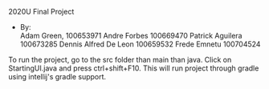 2020U Final Project
- By: \
    Adam Green, 100653971
    Andre Forbes 100669470
    Patrick Aguilera 100673285
    Dennis Alfred De Leon 100659532
    Frede Emnetu 100704524
    
To run the project, go to the src folder than main than java.
Click on StartingUI.java and press ctrl+shift+F10. This will run
project through gradle using intellij's gradle support.

